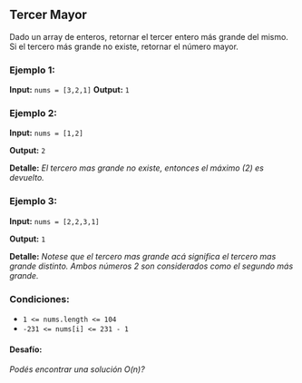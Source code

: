 ## Tercer Mayor

Dado un array de enteros, retornar el tercer entero más grande del mismo. Si el tercero más grande no existe, retornar el número mayor.

### Ejemplo 1:

**Input:** `nums = [3,2,1]`
**Output:** `1`

### Ejemplo 2:

**Input:** `nums = [1,2]`

**Output:** `2`

**Detalle:** *El tercero mas grande no existe, entonces el máximo (2) es devuelto.*

### Ejemplo 3:

**Input:** `nums = [2,2,3,1]`

**Output:** `1`

**Detalle:** *Notese que el tercero mas grande acá significa el tercero mas grande distinto. Ambos números 2 son considerados como el segundo más grande.*

### Condiciones:

* `1 <= nums.length <= 104`
* `-231 <= nums[i] <= 231 - 1`


#### Desafío:

*Podés encontrar una solución O(n)?*

